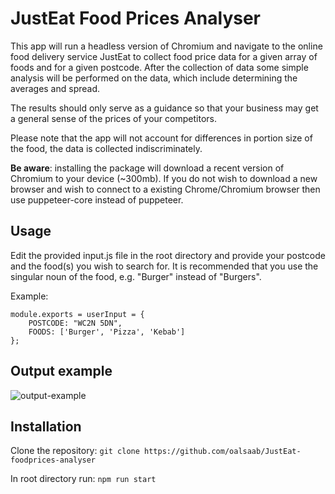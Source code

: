 # JustEat Food Prices Analyser

This app will run a headless version of Chromium and navigate to the online food delivery service JustEat to collect food price data for a given array of foods and for a given postcode. After the collection of data some simple analysis will be performed on the data, which include determining the averages and spread. 

The results should only serve as a guidance so that your business may get a general sense of the prices of your competitors. 

Please note that the app will not account for differences in portion size of the food, the data is collected indiscriminately. 

**Be aware**: installing the package will download a recent version of Chromium to your device (~300mb). If you do not wish to download a new browser and wish to connect to a existing Chrome/Chromium browser then use puppeteer-core instead of puppeteer.

## Usage

Edit the provided input.js file in the root directory and provide your postcode and the food(s) you wish to search for.
It is recommended that you use the singular noun of the food, e.g. "Burger" instead of "Burgers".

Example:

```
module.exports = userInput = {
    POSTCODE: "WC2N 5DN",
    FOODS: ['Burger', 'Pizza', 'Kebab']
};
```

## Output example

![output-example](https://user-images.githubusercontent.com/94754943/175838551-a50f7c82-37d9-4ffb-b8f2-2b24c2ebf4b2.png)

## Installation

Clone the repository: `git clone https://github.com/oalsaab/JustEat-foodprices-analyser`

In root directory run: `npm run start`
